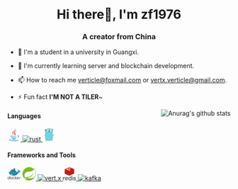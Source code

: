 <h1 align="center">Hi there👋, I'm zf1976</h1>
<h3 align="center">A creator from China </h3>

- 🔭 I'm  a student in a university in Guangxi.
- 🌱 I'm currently learning server and blockchain development.
- 📫 How to reach me [verticle@foxmail.com](mailto:verticle@foxmail.com) or [vertx.verticle@gmail.com](mailto:vertx.verticle@gmail.com).
- ⚡ Fun fact **I'M NOT A TILER**~

  <img align="right" src="https://github-readme-stats.anuraghazra1.vercel.app/api?username=zf1976&count_private=true&show_icons=true&include_all_commits=true&theme=tokyonight" alt="Anurag's github stats" />

<h4 align="left">Languages</h4>
<p align="left">
<a href="https://adoptopenjdk.net/" target="_blank"><img src="https://raw.githubusercontent.com/devicons/devicon/master/icons/java/java-original.svg" alt="java" width="30" height="30"/> </a> 
<a href="https://www.rust-lang.org/" target="_blank"> <img src="http://rust-lang.org/logos/rust-logo-32x32.png" alt="rust" width="30" height="30"/> </a>  
<a href="https://golang.org" target="_blank"> <img src="https://raw.githubusercontent.com/devicons/devicon/master/icons/go/go-original.svg" alt="go" width="30" height="30"/> </a> 
</p>


<h4 align="left">Frameworks and Tools</h4>
<p align="left">
<a href="https://www.docker.com/" target="_blank"> <img src="https://raw.githubusercontent.com/devicons/devicon/master/icons/docker/docker-original-wordmark.svg" alt="docker" width="30" height="30"/></a> <a href="https://spring.io/" target="_blank"> <img src="https://raw.githubusercontent.com/devicons/devicon/master/icons/spring/spring-original.svg" alt="spring" width="30" height="30"/> </a><a href="https://vertx.io/" target="_blank"> <img src="https://vertx.io/favicons/favicon.ico" alt="vert.x" width="30" height="30"/> </a> <a href="https://redis.io" target="_blank"> <img src="https://raw.githubusercontent.com/devicons/devicon/master/icons/redis/redis-original-wordmark.svg" alt="redis" width="30" height="30"/> </a> <a href="https://www.jetbrains.com/" target="_blank"> <img src="https://www.jetbrains.com/favicon-32x32.png" style="background:write" alt="kafka" width="30" height="30"/> </a> </p>
